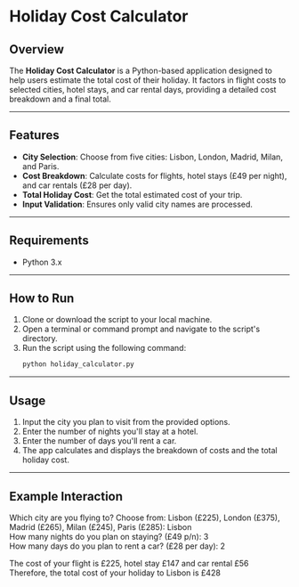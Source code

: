 # Holiday Cost Calculator  

## Overview  
The **Holiday Cost Calculator** is a Python-based application designed to help users estimate the total cost of their holiday. It factors in flight costs to selected cities, hotel stays, and car rental days, providing a detailed cost breakdown and a final total.

---

## Features  
- **City Selection**: Choose from five cities: Lisbon, London, Madrid, Milan, and Paris.  
- **Cost Breakdown**: Calculate costs for flights, hotel stays (£49 per night), and car rentals (£28 per day).  
- **Total Holiday Cost**: Get the total estimated cost of your trip.  
- **Input Validation**: Ensures only valid city names are processed.

---

## Requirements  
- Python 3.x  

---

## How to Run  
1. Clone or download the script to your local machine.  
2. Open a terminal or command prompt and navigate to the script's directory.  
3. Run the script using the following command:  
   ```bash
   python holiday_calculator.py

---

## Usage
1. Input the city you plan to visit from the provided options.
2. Enter the number of nights you'll stay at a hotel.
3. Enter the number of days you'll rent a car.
4. The app calculates and displays the breakdown of costs and the total holiday cost.

---
## Example Interaction
Which city are you flying to? Choose from: Lisbon (£225), London (£375), Madrid (£265), Milan (£245), Paris (£285): Lisbon  
How many nights do you plan on staying? (£49 p/n): 3  
How many days do you plan to rent a car? (£28 per day): 2  

The cost of your flight is £225, hotel stay £147 and car rental £56  
Therefore, the total cost of your holiday to Lisbon is £428 
